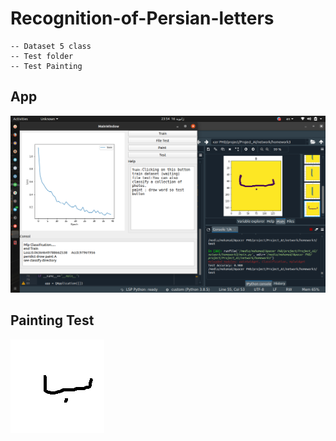 # Recognition-of-Persian-letters 
    -- Dataset 5 class
    -- Test folder
    -- Test Painting
## App
![sampel1](./testapp.png "sampel1")
## Painting Test
![sampel2](./test.png "sampel2")